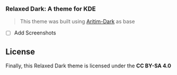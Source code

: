 ### Relaxed Dark: A theme for KDE

> This theme was built using [Aritim-Dark](https://github.com/Mrcuve0/Aritim-Dark) as base

- [ ] Add Screenshots

## License
Finally, this Relaxed Dark theme is licensed under the **CC BY-SA 4.0**
